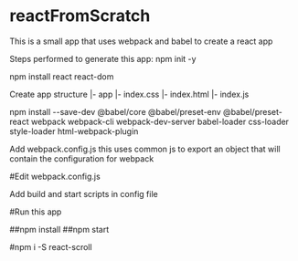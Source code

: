 # reactFromScratch


This is a small app that uses webpack and babel to create a react app

Steps performed to generate this app:
 npm init -y

 npm install react react-dom

 Create app structure
   |- app
       |- index.css
       |- index.html
       |- index.js

 npm install --save-dev @babel/core @babel/preset-env @babel/preset-react webpack webpack-cli webpack-dev-server babel-loader css-loader style-loader html-webpack-plugin

 Add webpack.config.js this uses common js to export an object that will contain the configuration for webpack

#Edit webpack.config.js

Add build and start scripts in config file

#Run this app

##npm install
##npm start

#npm i -S react-scroll
